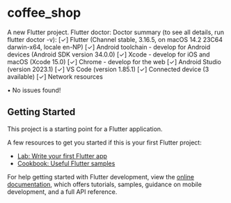 # coffee_shop

A new Flutter project.
Flutter doctor:
Doctor summary (to see all details, run flutter doctor -v):
[✓] Flutter (Channel stable, 3.16.5, on macOS 14.2 23C64 darwin-x64, locale en-NP)
[✓] Android toolchain - develop for Android devices (Android SDK version 34.0.0)
[✓] Xcode - develop for iOS and macOS (Xcode 15.0)
[✓] Chrome - develop for the web
[✓] Android Studio (version 2023.1)
[✓] VS Code (version 1.85.1)
[✓] Connected device (3 available)
[✓] Network resources

• No issues found!

## Getting Started

This project is a starting point for a Flutter application.

A few resources to get you started if this is your first Flutter project:

- [Lab: Write your first Flutter app](https://docs.flutter.dev/get-started/codelab)
- [Cookbook: Useful Flutter samples](https://docs.flutter.dev/cookbook)

For help getting started with Flutter development, view the
[online documentation](https://docs.flutter.dev/), which offers tutorials,
samples, guidance on mobile development, and a full API reference.
